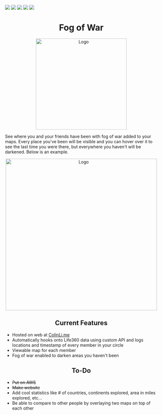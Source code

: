 ![](https://img.shields.io/github/stars/ColinLi33/fogOfWar) ![](https://img.shields.io/github/forks/ColinLi33/fogOfWar) ![](https://img.shields.io/github/tag/ColinLi33/fogOfWar) ![](https://img.shields.io/github/release/ColinLi33/fogOfWar) ![](https://img.shields.io/github/issues/ColinLi33/fogOfWar)

<p align="center">
    <h1 align = "center"> Fog of War</h1>
</p>
<p align="center">
    <img width="300" src="https://i.imgur.com/ch6bByf.png" alt="Logo">
</p>

<p>
See where you and your friends have been with fog of war added to your maps. Every place you've been will be visible and you can hover over it to see the last time you were there, but everywhere you haven't will be darkened. Below is an example.
</p>

<p align="center">
    <img width="500" src="https://i.imgur.com/RQi9Yvo.png" alt="Logo">
</p>


<p align="center">
    <h2 align = "center"> Current Features</h2>
</p>

- Hosted on web at [ColinLi.me](http://colinli.me/)
- Automatically hooks onto Life360 data using custom API and logs locations and timestamp of every member in your circle
- Viewable map for each member
- Fog of war enabled to darken areas you haven't been

<p align="center">
    <h2 align = "center"> To-Do</h2>
</p>

- ~~Put on AWS~~ 
- ~~Make website~~
- Add cool statistics like # of countries, continents explored, area in miles explored, etc...
- Be able to compare to other people by overlaying two maps on top of each other


